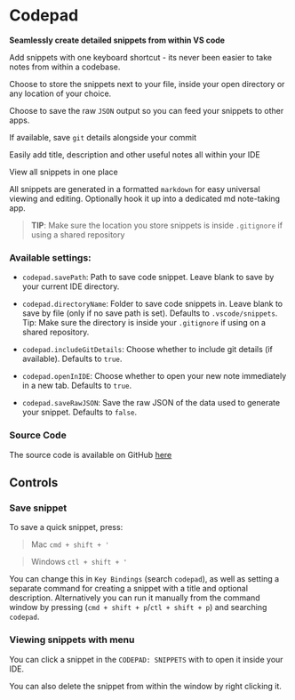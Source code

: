 # Codepad

**Seamlessly create detailed snippets from within VS code**

Add snippets with one keyboard shortcut - its never been easier to take notes from within a codebase.

Choose to store the snippets next to your file, inside your open directory or any location of your choice.

Choose to save the raw `JSON` output so you can feed your snippets to other apps.

If available, save `git` details alongside your commit

Easily add title, description and other useful notes all within your IDE

View all snippets in one place

All snippets are generated in a formatted `markdown` for easy universal viewing and editing. Optionally hook it up into a dedicated md note-taking app.

> **TIP**: Make sure the location you store snippets is inside `.gitignore` if using a shared repository

### Available settings:

- `codepad.savePath`: Path to save code snippet. Leave blank to save by your current IDE directory.

- `codepad.directoryName`: Folder to save code snippets in. Leave blank to save by file (only if no save path is set). Defaults to `.vscode/snippets`. Tip: Make sure the directory is inside your `.gitignore` if using on a shared repository.

- `codepad.includeGitDetails`: Choose whether to include git details (if available). Defaults to `true`.

- `codepad.openInIDE`: Choose whether to open your new note immediately in a new tab. Defaults to `true`.

- `codepad.saveRawJSON`: Save the raw JSON of the data used to generate your snippet. Defaults to `false`.

### Source Code

The source code is available on GitHub [here](https://github.com/liamo94/codepad-vscode)

## Controls

### Save snippet

To save a quick snippet, press:

> Mac `cmd + shift + '`

> Windows `ctl + shift + '`

You can change this in `Key Bindings` (search `codepad`), as well as setting a separate command for creating a snippet with a title and optional description. Alternatively you can run it manually from the command window by pressing (`cmd + shift + p`/`ctl + shift + p`) and searching `codepad`.

### Viewing snippets with menu

You can click a snippet in the `CODEPAD: SNIPPETS` with to open it inside your IDE.

You can also delete the snippet from within the window by right clicking it.
